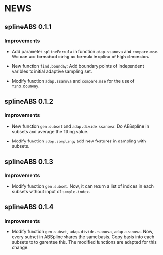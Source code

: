 ﻿# NEWS

## splineABS 0.1.1

### Improvements
* Add parameter `splineFormula` in function `adap.ssanova` and `compare.mse`. We can use formatted string as formula in spline of high dimension.

* New function `find.bounday`: 
  Add boundary points of independent varibles to initial adaptive sampling set.
  
* Modify function `adap.ssanova` and `compare.mse` for the use of `find.bounday`.


## splineABS 0.1.2

### Improvements

* New function `gen.subset` and `adap.divide.ssanova`: 
  Do ABSspline in subsets and average the fitting value.
  
* Modify function `adap.sampling`; add new features in sampling with subsets.


## splineABS 0.1.3

### Improvements

* Modify function `gen.subset`. Now, it can return a list of indices in each subsets without input of `sample.index`.

## splineABS 0.1.4

### Improvements

* Modify function `gen.subset`, `adap.divide.ssanova`, `adap.ssanova`.
  Now, every subset in ABSpline shares the same basis. Copy basis into each subsets to to garentee this. The modified functions are adapted for this change.